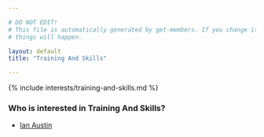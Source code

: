 ```yaml
---

# DO NOT EDIT!
# This file is automatically generated by get-members. If you change it, bad
# things will happen.

layout: default
title: "Training And Skills"

---
```


{% include interests/training-and-skills.md %}

### Who is interested in Training And Skills?


* [Ian Austin](/members/ian-austin.html)
